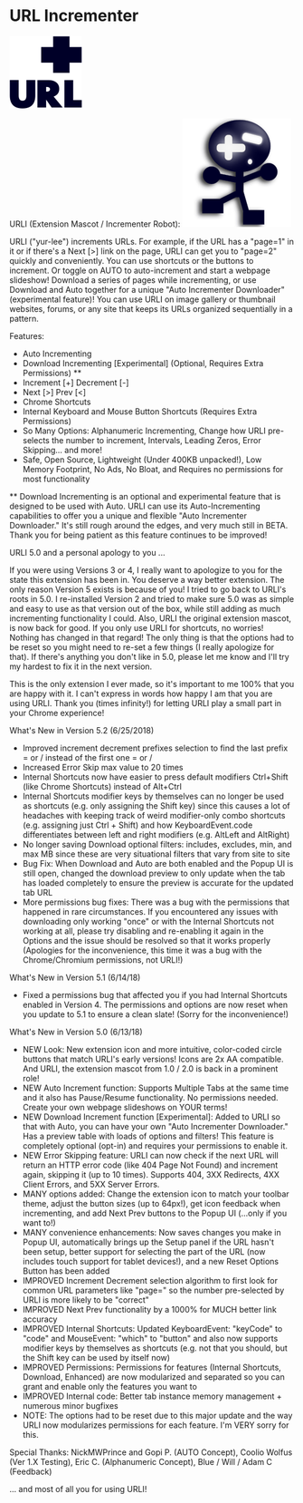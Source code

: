 # URL Incrementer

![URL Incrementer](_assets/img/darku/128.png?raw=true "URL Incrementer")

URLI (Extension Mascot / Incrementer Robot):
![URLI](src/img/extras/urli.png?raw=true "URLI")

URLI ("yur-lee") increments URLs. For example, if the URL has a "page=1" in it or if there's a Next [>] link on the page, URLI can get you to "page=2" quickly and conveniently. You can use shortcuts or the buttons to increment. Or toggle on AUTO to auto-increment and start a webpage slideshow! Download a series of pages while incrementing, or use Download and Auto together for a unique "Auto Incrementer Downloader" (experimental feature)! You can use URLI on image gallery or thumbnail websites, forums, or any site that keeps its URLs organized sequentially in a pattern.

Features:
- Auto Incrementing
- Download Incrementing [Experimental] (Optional, Requires Extra Permissions) **
- Increment [+] Decrement [-]
- Next [>] Prev [<]
- Chrome Shortcuts
- Internal Keyboard and Mouse Button Shortcuts (Requires Extra Permissions)
- So Many Options: Alphanumeric Incrementing, Change how URLI pre-selects the number to increment, Intervals, Leading Zeros, Error Skipping... and more!
- Safe, Open Source, Lightweight (Under 400KB unpacked!), Low Memory Footprint, No Ads, No Bloat, and Requires no permissions for most functionality

** Download Incrementing is an optional and experimental feature that is designed to be used with Auto. URLI can use its Auto-Incrementing capabilities to offer you a unique and flexible "Auto Incrementer Downloader." It's still rough around the edges, and very much still in BETA. Thank you for being patient as this feature continues to be improved!

URLI 5.0 and a personal apology to you ...

If you were using Versions 3 or 4, I really want to apologize to you for the state this extension has been in. You deserve a way better extension. The only reason Version 5 exists is because of you! I tried to go back to URLI's roots in 5.0.
I re-installed Version 2 and tried to make sure 5.0 was as simple and easy to use as that version out of the box, while still adding as much incrementing functionality I could.
Also, URLI the original extension mascot, is now back for good. If you only use URLI for shortcuts, no worries! Nothing has changed in that regard! The only thing is that the options had to be reset so you might need to re-set a few things (I really apologize for that). If there's anything you don't like in 5.0, please let me know and I'll try my hardest to fix it in the next version.

This is the only extension I ever made, so it's important to me 100% that you are happy with it. I can't express in words how happy I am that you are using URLI. Thank you (times infinity!) for letting URLI play a small part in your Chrome experience!

What's New in Version 5.2 (6/25/2018)
- Improved increment decrement prefixes selection to find the last prefix = or / instead of the first one = or /
- Increased Error Skip max value to 20 times
- Internal Shortcuts now have easier to press default modifiers Ctrl+Shift (like Chrome Shortcuts) instead of Alt+Ctrl
- Internal Shortcuts modifier keys by themselves can no longer be used as shortcuts (e.g. only assigning the Shift key) since this causes a lot of headaches with keeping track of weird modifier-only combo shortcuts (e.g. assigning just Ctrl + Shift) and how KeyboardEvent.code differentiates between left and right modifiers (e.g. AltLeft and AltRight)
- No longer saving Download optional filters: includes, excludes, min, and max MB since these are very situational filters that vary from site to site
- Bug Fix: When Download and Auto are both enabled and the Popup UI is still open, changed the download preview to only update when the tab has loaded completely to ensure the preview is accurate for the updated tab URL
- More permissions bug fixes: There was a bug with the permissions that happened in rare circumstances. If you encountered any issues with downloading only working "once" or with the Internal Shortcuts not working at all, please try disabling and re-enabling it again in the Options and the issue should be resolved so that it works properly (Apologies for the inconvenience, this time it was a bug with the Chrome/Chromium permissions, not URLI!)

What's New in Version 5.1 (6/14/18)
- Fixed a permissions bug that affected you if you had Internal Shortcuts enabled in Version 4. The permissions and options are now reset when you update to 5.1 to ensure a clean slate! (Sorry for the inconvenience!)

What's New in Version 5.0 (6/13/18)
- NEW Look: New extension icon and more intuitive, color-coded circle buttons that match URLI's early versions! Icons are 2x AA compatible. And URLI, the extension mascot from 1.0 / 2.0 is back in a prominent role!
- NEW Auto Increment function: Supports Multiple Tabs at the same time and it also has Pause/Resume functionality. No permissions needed. Create your own webpage slideshows on YOUR terms!
- NEW Download Increment function [Experimental]: Added to URLI so that with Auto, you can have your own "Auto Incrementer Downloader." Has a preview table with loads of options and filters! This feature is completely optional (opt-in) and requires your permissions to enable it.
- NEW Error Skipping feature: URLI can now check if the next URL will return an HTTP error code (like 404 Page Not Found) and increment again, skipping it (up to 10 times). Supports 404, 3XX Redirects, 4XX Client Errors, and 5XX Server Errors.
- MANY options added: Change the extension icon to match your toolbar theme, adjust the button sizes (up to 64px!), get icon feedback when incrementing, and add Next Prev buttons to the Popup UI (...only if you want to!)
- MANY convenience enhancements: Now saves changes you make in Popup UI, automatically brings up the Setup panel if the URL hasn't been setup, better support for selecting the part of the URL (now includes touch support for tablet devices!), and a new Reset Options Button has been added
- IMPROVED Increment Decrement selection algorithm to first look for common URL parameters like "page=" so the number pre-selected by URLI is more likely to be "correct"
- IMPROVED Next Prev functionality by a 1000% for MUCH better link accuracy
- IMPROVED Internal Shortcuts: Updated KeyboardEvent: "keyCode" to "code" and MouseEvent: "which" to "button" and also now supports modifier keys by themselves as shortcuts (e.g. not that you should, but the Shift key can be used by itself now)
- IMPROVED Permissions: Permissions for features (Internal Shortcuts, Download, Enhanced) are now modularized and separated so you can grant and enable only the features you want to
- IMPROVED Internal code: Better tab instance memory management + numerous minor bugfixes
- NOTE: The options had to be reset due to this major update and the way URLI now modularizes permissions for each feature. I'm VERY sorry for this.

Special Thanks:
NickMWPrince and Gopi P. (AUTO Concept), Coolio Wolfus (Ver 1.X Testing), Eric C. (Alphanumeric Concept), Blue / Will / Adam C (Feedback)

... and most of all you for using URLI!